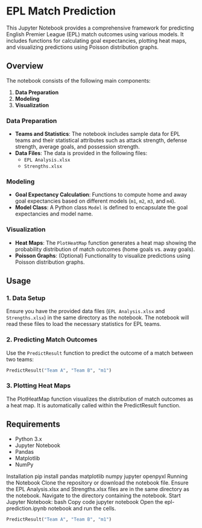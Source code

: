# EPL Match Prediction

This Jupyter Notebook provides a comprehensive framework for predicting English Premier League (EPL) match outcomes using various models. It includes functions for calculating goal expectancies, plotting heat maps, and visualizing predictions using Poisson distribution graphs.

## Overview

The notebook consists of the following main components:
1. **Data Preparation**
2. **Modeling**
3. **Visualization**

### Data Preparation
- **Teams and Statistics**: The notebook includes sample data for EPL teams and their statistical attributes such as attack strength, defense strength, average goals, and possession strength.
- **Data Files**: The data is provided in the following files:
  - `EPL Analysis.xlsx`
  - `Strengths.xlsx`

### Modeling
- **Goal Expectancy Calculation**: Functions to compute home and away goal expectancies based on different models (`m1`, `m2`, `m3`, and `m4`).
- **Model Class**: A Python class `Model` is defined to encapsulate the goal expectancies and model name.

### Visualization
- **Heat Maps**: The `PlotHeatMap` function generates a heat map showing the probability distribution of match outcomes (home goals vs. away goals).
- **Poisson Graphs**: (Optional) Functionality to visualize predictions using Poisson distribution graphs.

## Usage

### 1. Data Setup
Ensure you have the provided data files (`EPL Analysis.xlsx` and `Strengths.xlsx`) in the same directory as the notebook. The notebook will read these files to load the necessary statistics for EPL teams.

### 2. Predicting Match Outcomes
Use the `PredictResult` function to predict the outcome of a match between two teams:

```python
PredictResult("Team A", "Team B", "m1")
```

### 3. Plotting Heat Maps
The PlotHeatMap function visualizes the distribution of match outcomes as a heat map. It is automatically called within the PredictResult function.

## Requirements
- Python 3.x
- Jupyter Notebook
- Pandas
- Matplotlib
- NumPy

Installation
pip install pandas matplotlib numpy jupyter openpyxl
Running the Notebook
Clone the repository or download the notebook file.
Ensure the EPL Analysis.xlsx and Strengths.xlsx files are in the same directory as the notebook.
Navigate to the directory containing the notebook.
Start Jupyter Notebook:
bash
Copy code
jupyter notebook
Open the epl-prediction.ipynb notebook and run the cells.

```python
PredictResult("Team A", "Team B", "m1")
